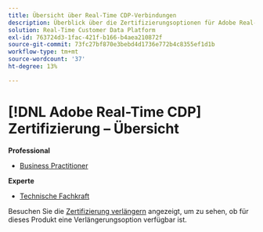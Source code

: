 ```yaml
---
title: Übersicht über Real-Time CDP-Verbindungen
description: Überblick über die Zertifizierungsoptionen für Adobe Real-Time CDP
solution: Real-Time Customer Data Platform
exl-id: 763724d3-1fac-421f-b166-b4aea210872f
source-git-commit: 73fc27bf870e3bebd4d1736e772b4c8355ef1d1b
workflow-type: tm+mt
source-wordcount: '37'
ht-degree: 13%

---
```


# [!DNL Adobe Real-Time CDP] Zertifizierung – Übersicht

**Professional**

* [Business Practitioner](/help/certifications/rtcdp/rtcdp-p-business.md) <!--AD0-E602-->

**Experte**

* [Technische Fachkraft](/help/certifications/rtcdp/rtcdp-e-technical.md) <!--AD0-E600 and E601-->

Besuchen Sie die [Zertifizierung verlängern](/help/certifications/renew.md) angezeigt, um zu sehen, ob für dieses Produkt eine Verlängerungsoption verfügbar ist.
